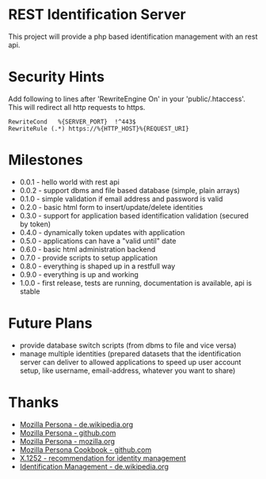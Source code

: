 # REST Identification Server

This project will provide a php based identification management with an rest api.

# Security Hints

Add following to lines after 'RewriteEngine On' in your 'public/.htaccess'.
This will redirect all http requests to https.

    RewriteCond   %{SERVER_PORT}  !^443$
    RewriteRule (.*) https://%{HTTP_HOST}%{REQUEST_URI}

# Milestones

* 0.0.1 -   hello world with rest api
* 0.0.2 -   support dbms and file based database (simple, plain arrays)
* 0.1.0 -   simple validation if email address and password is valid
* 0.2.0 -   basic html form to insert/update/delete identities
* 0.3.0 -   support for application based identification validation (secured by token)
* 0.4.0 -   dynamically token updates with application
* 0.5.0 -   applications can have a "valid until" date
* 0.6.0 -   basic html administration backend
* 0.7.0 -   provide scripts to setup application
* 0.8.0 -   everything is shaped up in a restfull way
* 0.9.0 -   everything is up and working
* 1.0.0 -   first release, tests are running, documentation is available, api is stable

# Future Plans

* provide database switch scripts (from dbms to file and vice versa)
* manage multiple identities (prepared datasets that the identification server can deliver to allowed applications to speed up user account setup, like username, email-address, whatever you want to share)

# Thanks

* [Mozilla Persona - de.wikipedia.org](http://de.wikipedia.org/wiki/Mozilla_Persona)
* [Mozilla Persona - github.com](https://github.com/mozilla/persona)
* [Mozilla Persona - mozilla.org](https://developer.mozilla.org/en-US/Persona?redirectlocale=en-US&redirectslug=Persona)
* [Mozilla Persona Cookbook - github.com](https://github.com/mozilla/browserid-cookbook/tree/master/php)
* [X.1252 - recommendation for identity management](http://www.itu.int/rec/T-REC-X/recommendation.asp?lang=en&parent=T-REC-X.1252)
* [Identification Management - de.wikipedia.org](http://de.wikipedia.org/wiki/Identit%C3%A4tsmanagement)
